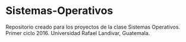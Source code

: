 # Sistemas-Operativos
Repositorio creado para los proyectos de la clase Sistemas Operativos. Primer ciclo 2016. Universidad Rafael Landivar, Guatemala.
